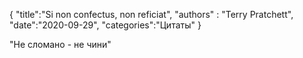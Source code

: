 {
    "title":"Si non confectus, non reficiat",
    "authors" : "Terry Pratchett", 
    "date":"2020-09-29",
    "categories":"Цитаты"
}

"Не сломано - не чини"
